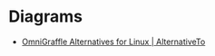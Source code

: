 # Diagrams

- [OmniGraffle Alternatives for Linux | AlternativeTo](https://alternativeto.net/software/omnigraffle/?platform=linux)